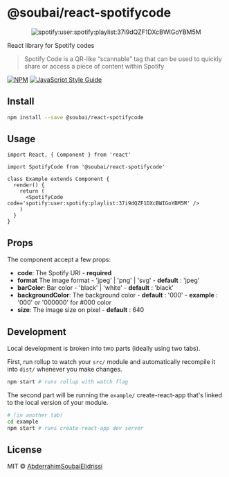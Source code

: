 # @soubai/react-spotifycode

<p align="center">
<img alt="spotify:user:spotify:playlist:37i9dQZF1DXcBWIGoYBM5M" src="https://scannables.scdn.co/uri/plain/jpeg/BAED54/black/640/spotify:user:spotify:playlist:37i9dQZF1DXcBWIGoYBM5M">
</p>

React library for Spotify codes

>Spotify Code is a QR-like “scannable” tag that can be used to quickly share or access a piece of content within Spotify

[![NPM](https://img.shields.io/npm/v/@soubai/react-spotifycode.svg)](https://www.npmjs.com/package/@soubai/react-spotifycode) [![JavaScript Style Guide](https://img.shields.io/badge/code_style-standard-brightgreen.svg)](https://standardjs.com)

## Install

```bash
npm install --save @soubai/react-spotifycode
```

## Usage

```tsx
import React, { Component } from 'react'

import SpotifyCode from '@soubai/react-spotifycode'

class Example extends Component {
  render() {
    return (
      <SpotifyCode code='spotify:user:spotify:playlist:37i9dQZF1DXcBWIGoYBM5M' />
    )
  }
}
```

## Props

The component accept a few props:

- **code**: The Spotify URI - **required**
- **format** The image format - 'jpeg' | 'png' | 'svg' - **default** : 'jpeg'
- **barColor**: Bar color - 'black' | 'white' - **default** : 'black'
- **backgroundColor**: The background color - **default** : '000' - **example** : '000' or '000000' for #000 color
- **size**: The image size on pixel - **default** : 640

## Development

Local development is broken into two parts (ideally using two tabs).

First, run rollup to watch your `src/` module and automatically recompile it into `dist/` whenever you make changes.

```bash
npm start # runs rollup with watch flag
```

The second part will be running the `example/` create-react-app that's linked to the local version of your module.

```bash
# (in another tab)
cd example
npm start # runs create-react-app dev server
```

## License

MIT © [AbderrahimSoubaiElidrissi](https://github.com/AbderrahimSoubaiElidrissi)

